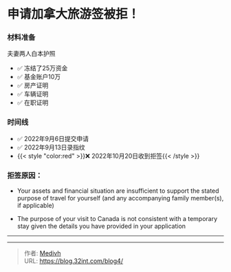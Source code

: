 # 申请加拿大旅游签被拒！


<!--more-->

### 材料准备
夫妻两人白本护照
- :white_check_mark: 冻结了25万资金
- :white_check_mark: 基金账户10万
- :white_check_mark: 房产证明
- :white_check_mark: 车辆证明
- :white_check_mark: 在职证明 

### 时间线

- :white_check_mark: 2022年9月6日提交申请
- :white_check_mark: 2022年9月13日录指纹
- {{< style "color:red" >}}:x: 2022年10月20日收到拒签{{< /style >}}

### 拒签原因：

- Your assets and financial situation are insufficient to support the stated purpose of travel for yourself (and any accompanying family member(s), if applicable)

- The purpose of your visit to Canada is not consistent with a temporary stay given the details you have provided in your application


---

<script async src="https://comments.app/js/widget.js?3" data-comments-app-website="2h9SXzXx" data-limit="5" data-outlined="1" data-colorful="1" data-dark="1"></script>

---

> 作者: [Medivh](https://themire.site/t/topic/12)  
> URL: https://blog.32int.com/blog4/  

